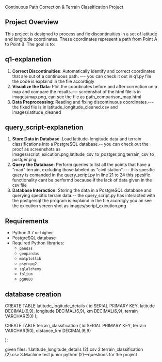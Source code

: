 Continuous Path Correction & Terrain Classification Project

 ## Project Overview

This project is designed to process and fix discontinuities in a set of latitude and longitude coordinates. These coordinates represent a path from Point A to Point B. The goal is to:

## q1-explanetion


1. **Correct Discontinuities**: Automatically identify and correct coordinates that are out of a continuous path. --- you can check it out in q1.py file the code is explaind in the file accordigly
2. **Visualize the Data**: Plot the coordinates before and after correction on a map and compare the results.--- screenshot of the html file is in images/map.png, can see the file as path_comparison_map.html
3. **Data Preprocessing**: Reading and fixing discontinuous coordinates.--- the fixed file is in latitude_longitude_cleaned.csv and images/latitude_cleaned

## query_script-explanetion


1. **Store Data in Database**: Load latitude-longitude data and terrain classifications into a PostgreSQL database.-- you can check out the proof as screenshots as images/script_exicution.png,latitude_csv_to_postger.png,terrain_csv_to_postger.png
2. **Query the Database**: Perform queries to list all the points that have a "road" terrain, excluding those labeled as "civil station".--- this spesific query is comanded in the query_script.py in line 21 to 24 this spesific functionality cant be performd because if the lack of data given in the csv file
3. **Database Interaction**: Storing the data in a PostgreSQL database and querying specific terrain data.-- the query_script.py has interacted with the postgersql the program is explaind in the file acordigly you an see the exicution screen shot as images/script_exicution.png

## Requirements

- Python 3.7 or higher
- PostgreSQL database
- Required Python libraries:
  -  `pandas`
  - `geopandas`
  - `matplotlib`
  - `psycopg2`
  - `sqlalchemy`
  - `folium`
  - `pg8000`



## database creation
CREATE TABLE latitude_logitude_details (
    id SERIAL PRIMARY KEY,
    latitude DECIMAL(6,9),
    longitude DECIMAL(6,9),
    km DECIMAL(6,9),
    terrain VARCHAR(50)
);


CREATE TABLE terrain_classification (
    id SERIAL PRIMARY KEY,
    terrain VARCHAR(50),
    distance_km DECIMAL(6,9)
    
);



given files:
     1.latitude_longitude_details (2).csv
     2.terrain_classification (2).csv
     3.Machine test junior python (2)--questions for the project
